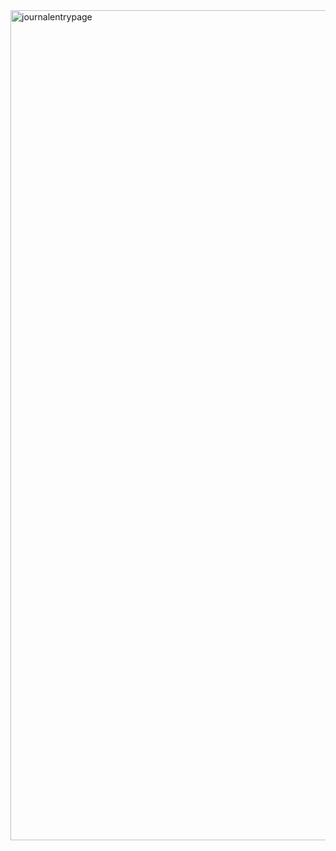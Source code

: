 <img width="1328" alt="journalentrypage" src="https://user-images.githubusercontent.com/102041426/171778223-b3e312c5-3c55-4ddd-aa6f-d4f52bb0e8cc.png">






